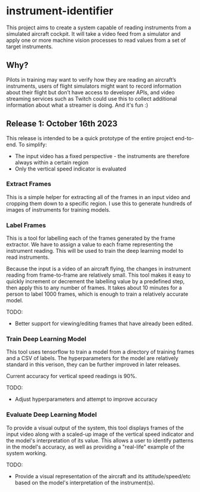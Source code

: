 # instrument-identifier

This project aims to create a system capable of reading instruments from a simulated aircraft cockpit. It will take a video feed from a simulator and apply one or more machine vision processes to read values from a set of target instruments.

## Why?

Pilots in training may want to verify how they are reading an aircraft’s instruments, users of flight simulators might want to record information about their flight but don’t have access to developer APIs, and video streaming services such as Twitch could use this to collect additional information about what a streamer is doing. And it's fun :)

## Release 1: October 16th 2023

This release is intended to be a quick prototype of the entire project end-to-end. To simplify:

- The input video has a fixed perspective - the instruments are therefore always within a certain region
- Only the vertical speed indicator is evaluated

### Extract Frames

This is a simple helper for extracting all of the frames in an input video and cropping them down to a specific region. I use this to generate hundreds of images of instruments for training models.
  
### Label Frames

This is a tool for labelling each of the frames generated by the frame extractor. We have to assign a value to each frame representing the instrument reading. This will be used to train the deep learning model to read instruments.
  
Because the input is a video of an aircraft flying, the changes in instrument reading from frame-to-frame are relatively small. This tool makes it easy to quickly increment or decrement the labelling value by a predefined step, then apply this to any number of frames. It takes about 10 minutes for a person to label 1000 frames, which is enough to train a relatively accurate model.
  
TODO:  
- Better support for viewing/editing frames that have already been edited. 

### Train Deep Learning Model

This tool uses tensorflow to train a model from a directory of training frames and a CSV of labels. The hyperparameters for the model are relatively standard in this verison, they can be further improved in later releases.
  
Current accuracy for vertical speed readings is 90%.  
  
TODO:  
- Adjust hyperparameters and attempt to improve accuracy

### Evaluate Deep Learning Model

To provide a visual output of the system, this tool displays frames of the input video along with a scaled-up image of the vertical speed indicator and the model's interpretation of its value. This allows a user to identify patterns in the model's accuracy, as well as providing a "real-life" example of the system working.

TODO:
- Provide a visual representation of the aircraft and its attitude/speed/etc based on the model's interpretation of the instrument(s).






